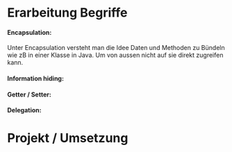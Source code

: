 # Erarbeitung Begriffe

#### Encapsulation:
Unter Encapsulation versteht man die Idee Daten und Methoden zu Bündeln wie zB in einer Klasse in Java. Um von aussen nicht auf sie direkt zugreifen kann.

#### Information hiding:


#### Getter / Setter:

#### Delegation: 


# Projekt / Umsetzung


